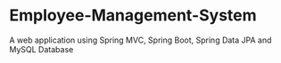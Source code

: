 # Employee-Management-System
A web application using Spring MVC, Spring Boot, Spring Data JPA and MySQL Database
